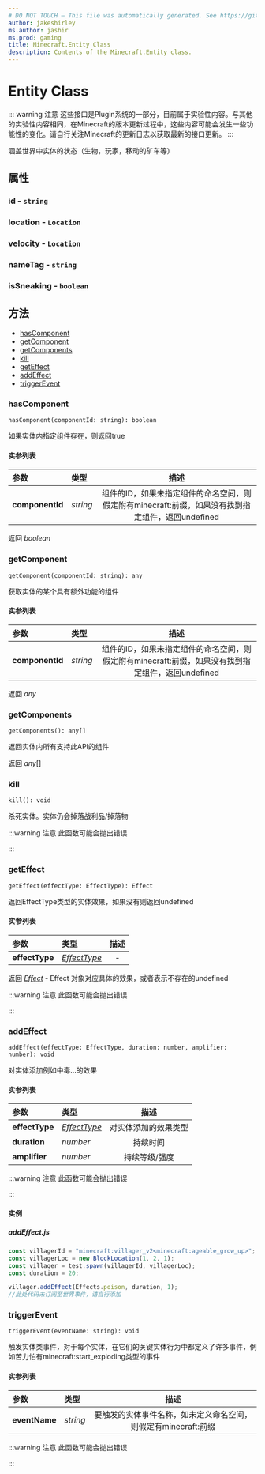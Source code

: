 ```yaml
---
# DO NOT TOUCH — This file was automatically generated. See https://github.com/Mojang/MinecraftScriptingApiDocsGenerator to modify descriptions, examples, etc.
author: jakeshirley
ms.author: jashir
ms.prod: gaming
title: Minecraft.Entity Class
description: Contents of the Minecraft.Entity class.
---
```

# Entity Class

::: warning 注意
这些接口是Plugin系统的一部分，目前属于实验性内容。与其他的实验性内容相同，在Minecraft的版本更新过程中，这些内容可能会发生一些功能性的变化。请自行关注Minecraft的更新日志以获取最新的接口更新。
:::

涵盖世界中实体的状态（生物，玩家，移动的矿车等）

## 属性

### **id** - `string`

### **location** - `Location`

### **velocity** - `Location`

### **nameTag** - `string`

### **isSneaking** - `boolean`

## 方法

- [hasComponent](#hascomponent)
- [getComponent](#getcomponent)
- [getComponents](#getcomponents)
- [kill](#kill)
- [getEffect](#geteffect)
- [addEffect](#addeffect)
- [triggerEvent](#triggerevent)

### **hasComponent**

`hasComponent(componentId: string): boolean`

如果实体内指定组件存在，则返回true

#### 实参列表

| 参数                  | 类型       |                                               描述                                               |
| :-------------------- | :--------- | :-----------------------------------------------------------------------------------------------: |
| **componentId** | *string* | 组件的ID，如果未指定组件的命名空间，则假定附有minecraft:前缀，如果没有找到指定组件，返回undefined |

返回 *boolean*

### **getComponent**

`getComponent(componentId: string): any`

获取实体的某个具有额外功能的组件

#### 实参列表

| 参数                  | 类型       |                                               描述                                               |
| :-------------------- | :--------- | :-----------------------------------------------------------------------------------------------: |
| **componentId** | *string* | 组件的ID，如果未指定组件的命名空间，则假定附有minecraft:前缀，如果没有找到指定组件，返回undefined |

返回 *any*

### **getComponents**

`getComponents(): any[]`

返回实体内所有支持此API的组件

返回 *any*[]

### **kill**

`kill(): void`

杀死实体。实体仍会掉落战利品/掉落物

:::warning 注意
此函数可能会抛出错误

:::

### **getEffect**

`getEffect(effectType: EffectType): Effect`

返回EffectType类型的实体效果，如果没有则返回undefined

#### 实参列表

| 参数                 | 类型                         | 描述 |
| :------------------- | :--------------------------- | :--: |
| **effectType** | [*EffectType*](EffectType.md) |  -  |

返回 [*Effect*](Effect.md) - Effect 对象对应具体的效果，或者表示不存在的undefined

:::warning 注意
此函数可能会抛出错误

:::

### **addEffect**

`addEffect(effectType: EffectType, duration: number, amplifier: number): void`

对实体添加例如中毒...的效果

#### 实参列表

| 参数                 | 类型                         |         描述         |
| :------------------- | :--------------------------- | :------------------: |
| **effectType** | [*EffectType*](EffectType.md) | 对实体添加的效果类型 |
| **duration**   | *number*                   |       持续时间       |
| **amplifier**  | *number*                   |    持续等级/强度    |

:::warning 注意
此函数可能会抛出错误

:::

#### 实例

##### ***addEffect.js***

```javascript
const villagerId = "minecraft:villager_v2<minecraft:ageable_grow_up>";
const villagerLoc = new BlockLocation(1, 2, 1);
const villager = test.spawn(villagerId, villagerLoc);
const duration = 20;

villager.addEffect(Effects.poison, duration, 1);
//此处代码未订阅至世界事件，请自行添加
```

### **triggerEvent**

`triggerEvent(eventName: string): void`

触发实体类事件，对于每个实体，在它们的关键实体行为中都定义了许多事件，例如苦力怕有minecraft:start_exploding类型的事件

#### 实参列表

| 参数                | 类型       |                              描述                              |
| :------------------ | :--------- | :------------------------------------------------------------: |
| **eventName** | *string* | 要触发的实体事件名称，如未定义命名空间，则假定有minecraft:前缀 |

:::warning 注意
此函数可能会抛出错误

:::
